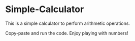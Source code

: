 # Simple-Calculator
This is a simple calculator to perform arithmetic operations.

Copy-paste and run the code. Enjoy playing with numbers!

